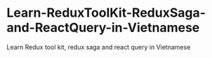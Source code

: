 # Learn-ReduxToolKit-ReduxSaga-and-ReactQuery-in-Vietnamese
 Learn Redux tool kit, redux saga and react query in Vietnamese
